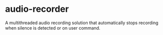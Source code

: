 # audio-recorder
A multithreaded audio recording solution that automatically stops recording when silence is detected or on user command.
